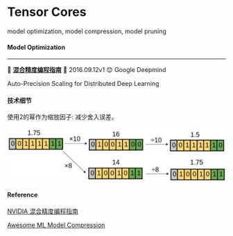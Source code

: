# Tensor Cores
model optimization, model compression, model pruning



#### Model Optimization

********
:tangerine:  [**混合精度编程指南**](https://arxiv.org/pdf/1911.08907.pdf)  :date:   2016.09.12v1    :blush:  Google Deepmind

Auto-Precision Scaling for Distributed Deep Learning

#### 技术细节

使用2的幂作为缩放因子: 减少舍入误差。

<img src="./README/images/aps_scale_factor.PNG">


#### Reference 

[NVIDIA 混合精度编程指南](https://docs.nvidia.com/deeplearning/performance/pdf/Training-Mixed-Precision-User-Guide.pdf)

[Awesome ML Model Compression](https://github.com/cedrickchee/awesome-ml-model-compression)

